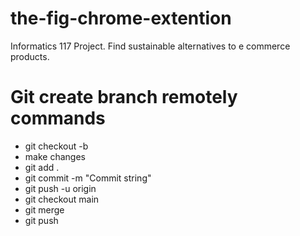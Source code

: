 # the-fig-chrome-extention
Informatics 117 Project. Find sustainable alternatives to e commerce products.

# Git create branch remotely commands
- git checkout -b <branch-name>
- make changes
- git add .
- git commit -m "Commit string"
- git push -u origin <branch-name>
- git checkout main
- git merge <branch-name>
- git push